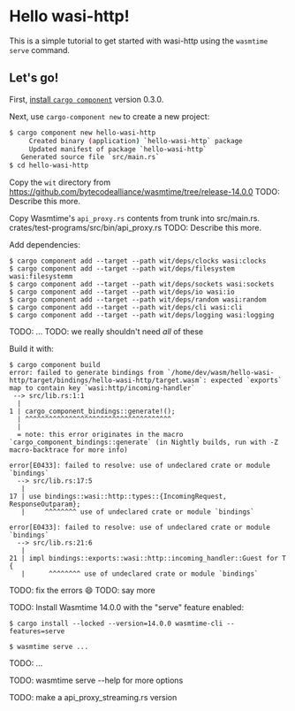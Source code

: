 # Hello wasi-http!

This is a simple tutorial to get started with wasi-http using the
`wasmtime serve` command.

## Let's go!

First, [install `cargo component`](https://github.com/bytecodealliance/cargo-component#requirements) version 0.3.0.

Next, use `cargo-component new` to create a new project:

```sh
$ cargo component new hello-wasi-http
     Created binary (application) `hello-wasi-http` package
     Updated manifest of package `hello-wasi-http`
   Generated source file `src/main.rs`
$ cd hello-wasi-http
```

Copy the `wit` directory from
https://github.com/bytecodealliance/wasmtime/tree/release-14.0.0
TODO: Describe this more.

Copy Wasmtime's `api_proxy.rs` contents from trunk into src/main.rs.
crates/test-programs/src/bin/api_proxy.rs
TODO: Describe this more.

Add dependencies:
```
$ cargo component add --target --path wit/deps/clocks wasi:clocks
$ cargo component add --target --path wit/deps/filesystem wasi:filesystemm
$ cargo component add --target --path wit/deps/sockets wasi:sockets
$ cargo component add --target --path wit/deps/io wasi:io
$ cargo component add --target --path wit/deps/random wasi:random
$ cargo component add --target --path wit/deps/cli wasi:cli
$ cargo component add --target --path wit/deps/logging wasi:logging
```
TODO: ...
TODO: we really shouldn't need *all* of these

Build it with:
```
$ cargo component build
error: failed to generate bindings from `/home/dev/wasm/hello-wasi-http/target/bindings/hello-wasi-http/target.wasm`: expected `exports` map to contain key `wasi:http/incoming-handler`
 --> src/lib.rs:1:1
  |
1 | cargo_component_bindings::generate!();
  | ^^^^^^^^^^^^^^^^^^^^^^^^^^^^^^^^^^^^^
  |
  = note: this error originates in the macro `cargo_component_bindings::generate` (in Nightly builds, run with -Z macro-backtrace for more info)

error[E0433]: failed to resolve: use of undeclared crate or module `bindings`
  --> src/lib.rs:17:5
   |
17 | use bindings::wasi::http::types::{IncomingRequest, ResponseOutparam};
   |     ^^^^^^^^ use of undeclared crate or module `bindings`

error[E0433]: failed to resolve: use of undeclared crate or module `bindings`
  --> src/lib.rs:21:6
   |
21 | impl bindings::exports::wasi::http::incoming_handler::Guest for T {
   |      ^^^^^^^^ use of undeclared crate or module `bindings`

```
TODO: fix the errors :smile:
TODO: say more

TODO: Install Wasmtime 14.0.0 with the "serve" feature enabled:

```
$ cargo install --locked --version=14.0.0 wasmtime-cli --features=serve
```

```
$ wasmtime serve ...
```
TODO: ...

TODO: wasmtime serve --help for more options

TODO: make a api_proxy_streaming.rs version
